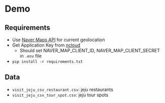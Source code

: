 # Demo

## Requirements

- Use [Naver Maps API](https://api.ncloud-docs.com/docs/ai-naver-mapsgeocoding-geocode) for current geolocation
- Get Application Key from [ncloud](https://console.ncloud.com/dashboard)
    - Should set NAVER_MAP_CLIENT_ID, NAVER_MAP_CLIENT_SECRET in `.env` file
- `pip install -r requirements.txt`

## Data

- `visit_jeju_csv_restaurant.csv`: jeju restaurants
- `visit_jeju_csv_tour_spot.csv`: jeju tour spots
